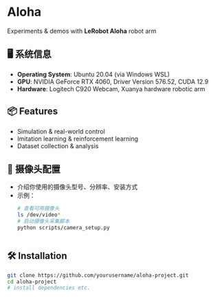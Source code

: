 # Aloha

Experiments & demos with **LeRobot Aloha** robot arm  

## 🖥️ 系统信息
- **Operating System**: Ubuntu 20.04 (via Windows WSL)
- **GPU**: NVIDIA GeForce RTX 4060, Driver Version 576.52, CUDA 12.9
- **Hardware**: Logitech C920 Webcam, Xuanya hardware robotic arm

## 📦 Features
- Simulation & real-world control
- Imitation learning & reinforcement learning
- Dataset collection & analysis

## 🎥 摄像头配置
- 介绍你使用的摄像头型号、分辨率、安装方式
- 示例：
  ```bash
  # 查看可用摄像头
  ls /dev/video*
  # 启动摄像头采集脚本
  python scripts/camera_setup.py



## 🛠 Installation
```bash
git clone https://github.com/yourusername/aloha-project.git
cd aloha-project
# install dependencies etc.
